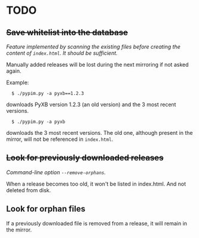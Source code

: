 # TODO

## ~~Save whitelist into the database~~

_Feature implemented by scanning the existing files before creating the content of `index.html`. It should be sufficient._

Manually added releases will be lost during the next mirroring if not asked again.

Example:


```
  $ ./pypim.py -a pyxb==1.2.3
````
downloads PyXB version 1.2.3 (an old version) and the 3 most recent versions.

```
  $ ./pypim.py -a pyxb
```
downloads the 3 most recent versions. The old one, although present in the mirror, will not be referenced in `index.html`.

## ~~Look for previously downloaded releases~~

_Command-line option `--remove-orphans`._

When a release becomes too old, it won't be listed in index.html. And not deleted from disk.

## Look for orphan files

If a previously downloaded file is removed from a release, it will remain in the mirror.
